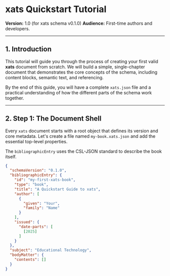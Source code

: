 # xats Quickstart Tutorial

**Version:** 1.0 (for xats schema v0.1.0)
**Audience:** First-time authors and developers.

---

## 1. Introduction

This tutorial will guide you through the process of creating your first valid **xats** document from scratch. We will build a simple, single-chapter document that demonstrates the core concepts of the schema, including content blocks, semantic text, and referencing.

By the end of this guide, you will have a complete `xats.json` file and a practical understanding of how the different parts of the schema work together.

---

## 2. Step 1: The Document Shell

Every `xats` document starts with a root object that defines its version and core metadata. Let's create a file named `my-book.xats.json` and add the essential top-level properties.

The `bibliographicEntry` uses the CSL-JSON standard to describe the book itself.

```json
{
  "schemaVersion": "0.1.0",
  "bibliographicEntry": {
    "id": "my-first-xats-book",
    "type": "book",
    "title": "A Quickstart Guide to xats",
    "author": [
      {
        "given": "Your",
        "family": "Name"
      }
    ],
    "issued": {
      "date-parts": [
        [2025]
      ]
    }
  },
  "subject": "Educational Technology",
  "bodyMatter": {
    "contents": []
  }
}